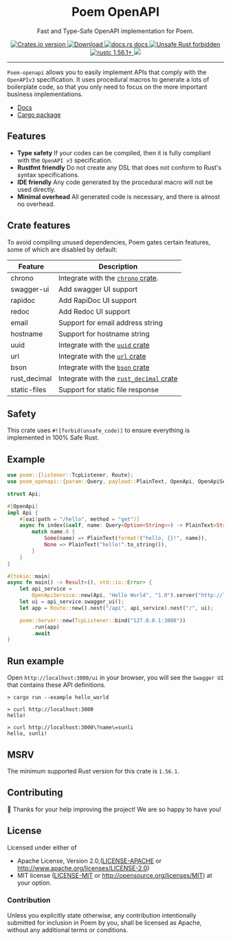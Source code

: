 <h1 align="center">Poem OpenAPI</h1>

<p align="center">Fast and Type-Safe OpenAPI implementation for Poem.</p>
<div align="center">
  <!-- Crates version -->
  <a href="https://crates.io/crates/poem-openapi">
    <img src="https://img.shields.io/crates/v/poem-openapi.svg?style=flat-square"
    alt="Crates.io version" />
  </a>
  <!-- Downloads -->
  <a href="https://crates.io/crates/poem-openapi">
    <img src="https://img.shields.io/crates/d/poem-openapi.svg?style=flat-square"
      alt="Download" />
  </a>
  <!-- docs.rs docs -->
  <a href="https://docs.rs/poem-openapi">
    <img src="https://img.shields.io/badge/docs-latest-blue.svg?style=flat-square"
      alt="docs.rs docs" />
  </a>
  <a href="https://github.com/rust-secure-code/safety-dance/">
    <img src="https://img.shields.io/badge/unsafe-forbidden-success.svg?style=flat-square"
      alt="Unsafe Rust forbidden" />
  </a>
  <a href="https://blog.rust-lang.org/2021/11/01/Rust-1.56.1.html">
    <img src="https://img.shields.io/badge/rustc-1.56.1+-ab6000.svg"
      alt="rustc 1.56.1+" />
  </a>
  <a href="https://discord.gg/qWWNxwasb7">
    <img src="https://img.shields.io/discord/932986985604333638.svg?label=&logo=discord&logoColor=ffffff&color=7389D8&labelColor=6A7EC2" />
  </a>
</div>

***

`Poem-openapi` allows you to easily implement APIs that comply with the `OpenAPIv3` specification.
It uses procedural macros to generate a lots of boilerplate code, so that you only need to focus on the more 
important business implementations.

* [Docs](https://docs.rs/poem-openapi)
* [Cargo package](https://crates.io/crates/poem-openapi)

## Features

* **Type safety** If your codes can be compiled, then it is fully compliant with the `OpenAPI v3` specification.
* **Rustfmt friendly** Do not create any DSL that does not conform to Rust's syntax specifications.
* **IDE friendly** Any code generated by the procedural macro will not be used directly.
* **Minimal overhead** All generated code is necessary, and there is almost no overhead.

## Crate features

To avoid compiling unused dependencies, Poem gates certain features, some of which are disabled by default:

| Feature      | Description                                                                      |
|--------------|----------------------------------------------------------------------------------|
| chrono       | Integrate with the [`chrono` crate](https://crates.io/crates/chrono).            |
| swagger-ui   | Add swagger UI support                                                           |
| rapidoc      | Add RapiDoc UI support                                                           |
| redoc        | Add Redoc UI support                                                             |
| email        | Support for email address string                                                 |
| hostname     | Support for hostname string                                                      |
| uuid         | Integrate with the [`uuid` crate](https://crates.io/crates/uuid)                 |
| url          | Integrate with the [`url` crate](https://crates.io/crates/url)                   |
| bson         | Integrate with the [`bson` crate](https://crates.io/crates/bson)                 |
| rust_decimal | Integrate with the [`rust_decimal` crate](https://crates.io/crates/rust_decimal) |
| static-files | Support for static file response                                                 |

## Safety

This crate uses `#![forbid(unsafe_code)]` to ensure everything is implemented in 100% Safe Rust.

## Example

```rust
use poem::{listener::TcpListener, Route};
use poem_openapi::{param::Query, payload::PlainText, OpenApi, OpenApiService};

struct Api;

#[OpenApi]
impl Api {
    #[oai(path = "/hello", method = "get")]
    async fn index(&self, name: Query<Option<String>>) -> PlainText<String> {
        match name.0 {
            Some(name) => PlainText(format!("hello, {}!", name)),
            None => PlainText("hello!".to_string()),
        }
    }
}

#[tokio::main]
async fn main() -> Result<(), std::io::Error> {
    let api_service =
        OpenApiService::new(Api, "Hello World", "1.0").server("http://localhost:3000/api");
    let ui = api_service.swagger_ui();
    let app = Route::new().nest("/api", api_service).nest("/", ui);

    poem::Server::new(TcpListener::bind("127.0.0.1:3000"))
        .run(app)
        .await
}
```

## Run example

Open `http://localhost:3000/ui` in your browser, you will see the `Swagger UI` that contains these API definitions.

```shell
> cargo run --example hello_world

> curl http://localhost:3000
hello!

> curl http://localhost:3000\?name\=sunli
hello, sunli!        
```

## MSRV

The minimum supported Rust version for this crate is `1.56.1`.

## Contributing

:balloon: Thanks for your help improving the project! We are so happy to have you!


## License

Licensed under either of

* Apache License, Version 2.0,([LICENSE-APACHE](./LICENSE-APACHE) or http://www.apache.org/licenses/LICENSE-2.0)
* MIT license ([LICENSE-MIT](./LICENSE-MIT) or http://opensource.org/licenses/MIT)
  at your option.

### Contribution

Unless you explicitly state otherwise, any contribution intentionally submitted for inclusion in Poem by you, shall be licensed as Apache, without any additional terms or conditions.
